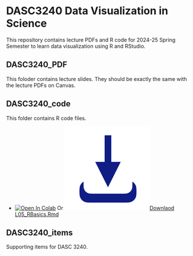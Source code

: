 # DASC3240 Data Visualization in Science

This repository contains lecture PDFs and R code for 2024-25 Spring Semester to learn data visualization using R and RStudio.

## DASC3240_PDF

This foloder contains lecture slides. They should be exactly the same with the lecture PDFs on Canvas.

## DASC3240_code

This folder contains R code files.
- [![Open In Colab](https://colab.research.google.com/assets/colab-badge.svg)](https://colab.research.google.com/github/ong8181/DASC3240/blob/main/DASC3240_code/L05_RBasics.ipynb) Or [![XX](https://github.com/ong8181/DASC3240/blob/main/DASC3240_items/dwnld_button.png)Downlaod L05_RBasics.Rmd](https://github.com/ong8181/DASC3240/blob/main/DASC3240_code/L05_RBasics.Rmd)

## DASC3240_items

Supporting items for DASC 3240.
